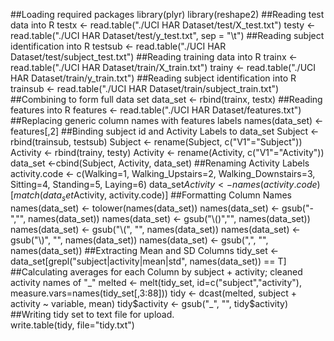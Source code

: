 ##Loading required packages
  library(plyr)
  library(reshape2)
##Reading test data into R
  testx <- read.table("./UCI HAR Dataset/test/X_test.txt")
  testy <- read.table("./UCI HAR Dataset/test/y_test.txt", sep = "\t")
##Reading subject identification into R
  testsub <- read.table("./UCI HAR Dataset/test/subject_test.txt")
##Reading training data into R
  trainx <- read.table("./UCI HAR Dataset/train/X_train.txt")
  trainy <- read.table("./UCI HAR Dataset/train/y_train.txt")
##Reading subject identification into R
  trainsub <- read.table("./UCI HAR Dataset/train/subject_train.txt")
##Combining to form full data set
  data_set <- rbind(trainx, testx)
##Reading features into R
  features <- read.table("./UCI HAR Dataset/features.txt")
##Replacing generic column names with features labels
  names(data_set) <- features[,2]
##Binding subject id and Activity Labels to data_set
  Subject <- rbind(trainsub, testsub)
  Subject <- rename(Subject, c("V1"="Subject"))
  Activity <- rbind(trainy, testy)
  Activity <- rename(Activity, c("V1"="Activity"))
  data_set <-cbind(Subject, Activity, data_set)
##Renaming Activity Labels
  activity.code <- c(Walking=1, Walking_Upstairs=2, Walking_Downstairs=3, Sitting=4, Standing=5, Laying=6)
  data_set$Activity <- names(activity.code)[match(data_set$Activity, activity.code)]
##Formatting Column Names
  names(data_set) <- tolower(names(data_set))
  names(data_set) <- gsub("-","", names(data_set))
  names(data_set) <- gsub("\\()","", names(data_set))
  names(data_set) <- gsub("\\(", "", names(data_set))
  names(data_set) <- gsub("\\)", "", names(data_set))
  names(data_set) <- gsub(",", "", names(data_set))
##Extracting Mean and SD Columns
  tidy_set <- data_set[grepl("subject|activity|mean|std", names(data_set)) == T]
##Calculating averages for each Column by subject + activity; cleaned activity names of "_"
  melted <- melt(tidy_set, id=c("subject","activity"), measure.vars=names(tidy_set[,3:88]))
  tidy <- dcast(melted, subject + activity ~ variable, mean)
  tidy$activity <- gsub("_", "", tidy$activity)
##Writing tidy set to text file for upload.  
  write.table(tidy, file="tidy.txt")
